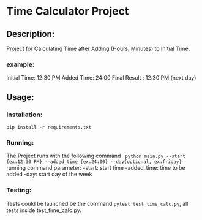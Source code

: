# Time Calculator Project

## Description:
Project for Calculating Time after Adding (Hours, Minutes) to Initial Time.

### example:
Initial Time: 12:30 PM
Added Time: 24:00
Final Result : 12:30 PM (next day)

## Usage:

### Installation:
`` pip install -r requirements.txt ``

### Running:
The Project runs with the following command
`` python main.py --start {ex:12:30 PM} --added_time {ex:24:00} --day{optional, ex:friday}``
running command parameter:
-start: start time
-added_time: time to be added
-day: start day of the week

### Testing:
Tests could be launched be the command ``pytest test_time_calc.py``,
all tests inside test_time_calc.py.